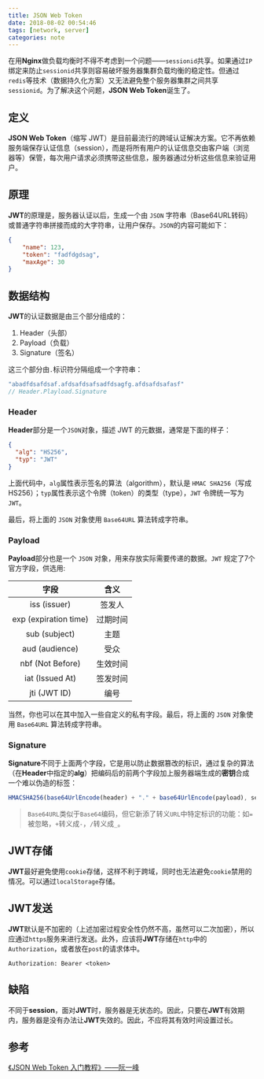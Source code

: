 ```yaml
---
title: JSON Web Token
date: 2018-08-02 00:54:46
tags: [network, server]
categories: note
---
```


在用**Nginx**做负载均衡时不得不考虑到一个问题——`sessionid`共享。如果通过`IP`绑定来防止`sessionid`共享则容易破坏服务器集群负载均衡的稳定性。但通过`redis`等技术（数据持久化方案）又无法避免整个服务器集群之间共享`sessionid`。为了解决这个问题，**JSON Web Token**诞生了。

## 定义

**JSON Web Token**（缩写 JWT）是目前最流行的跨域认证解决方案。它不再依赖服务端保存认证信息（session），而是将所有用户的认证信息交由客户端（浏览器等）保管，每次用户请求必须携带这些信息，服务器通过分析这些信息来验证用户。

## 原理

**JWT**的原理是，服务器认证以后，生成一个由 `JSON` 字符串（Base64URL转码）或普通字符串拼接而成的大字符串，让用户保存。`JSON`的内容可能如下：
```json
{
    "name": 123,
    "token": "fadfdgdsag",
    "maxAge": 30
}
```

## 数据结构

**JWT**的认证数据是由三个部分组成的：
1. Header（头部）
2. Payload（负载）
3. Signature（签名）

这三个部分由`.`标识符分隔组成一个字符串：
``` js
"abadfdsafdsaf.afdsafdsafsadfdsagfg.afdsafdsafasf"
// Header.Playload.Signature
```

### Header

**Header**部分是一个`JSON`对象，描述 JWT 的元数据，通常是下面的样子：
```json
{
  "alg": "HS256",
  "typ": "JWT"
}
```
上面代码中，`alg`属性表示签名的算法（algorithm），默认是 `HMAC SHA256`（写成 HS256）；`typ`属性表示这个令牌（token）的类型（type），`JWT` 令牌统一写为`JWT`。

最后，将上面的 `JSON` 对象使用 `Base64URL` 算法转成字符串。

### Payload

**Payload**部分也是一个 `JSON` 对象，用来存放实际需要传递的数据。`JWT` 规定了7个官方字段，供选用:

字段|含义
:-:|:-:
iss (issuer)|签发人
exp (expiration time)|过期时间
sub (subject)|主题
aud (audience)|受众
nbf (Not Before)|生效时间
iat (Issued At)|签发时间
jti (JWT ID)|编号

当然，你也可以在其中加入一些自定义的私有字段。最后，将上面的 `JSON` 对象使用 `Base64URL` 算法转成字符串。

### Signature

**Signature**不同于上面两个字段，它是用以防止数据篡改的标识，通过复杂的算法（在**Header**中指定的**alg**）把编码后的前两个字段加上服务器端生成的**密钥**合成一个难以伪造的标签：
```js
HMACSHA256(base64UrlEncode(header) + "." + base64UrlEncode(payload), secret);
```

> `Base64URL`类似于`Base64`编码，但它新添了转义`URL`中特定标识的功能：如`=`被忽略，`+`转义成`-`，`/`转义成`_`。

## JWT存储

**JWT**最好避免使用`cookie`存储，这样不利于跨域，同时也无法避免`cookie`禁用的情况。可以通过`localStorage`存储。

## JWT发送

**JWT**默认是不加密的（上述加密过程安全性仍然不高，虽然可以二次加密），所以应通过`https`服务来进行发送。此外，应该将**JWT**存储在`http`中的`Authorization`，或者放在`post`的请求体中。

```http
Authorization: Bearer <token>
```

## 缺陷

不同于**session**，面对**JWT**时，服务器是无状态的。因此，只要在**JWT**有效期内，服务器是没有办法让**JWT**失效的。因此，不应将其有效时间设置过长。

## 参考

[《JSON Web Token 入门教程》——阮一峰](http://www.ruanyifeng.com/blog/2018/07/json_web_token-tutorial.html)

